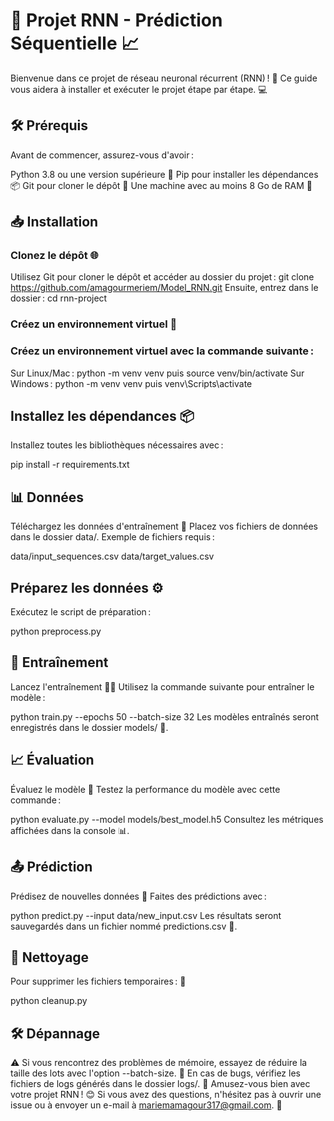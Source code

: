 # 🌟 Projet RNN - Prédiction Séquentielle 📈
Bienvenue dans ce projet de réseau neuronal récurrent (RNN) ! 🚀 Ce guide vous aidera à installer et exécuter le projet étape par étape. 💻

## 🛠️ Prérequis
Avant de commencer, assurez-vous d'avoir :

Python 3.8 ou une version supérieure 🐍
Pip pour installer les dépendances 📦
Git pour cloner le dépôt 📂
Une machine avec au moins 8 Go de RAM 💾

## 📥 Installation
### Clonez le dépôt 🌐
Utilisez Git pour cloner le dépôt et accéder au dossier du projet :
git clone https://github.com/amagourmeriem/Model_RNN.git
Ensuite, entrez dans le dossier : cd rnn-project

### Créez un environnement virtuel 🐾

### Créez un environnement virtuel avec la commande suivante :
Sur Linux/Mac : python -m venv venv puis source venv/bin/activate
Sur Windows : python -m venv venv puis venv\Scripts\activate


## Installez les dépendances 📦

Installez toutes les bibliothèques nécessaires avec :

pip install -r requirements.txt

## 📊 Données
Téléchargez les données d'entraînement 📂
Placez vos fichiers de données dans le dossier data/.
 Exemple de fichiers requis :

data/input_sequences.csv
data/target_values.csv

## Préparez les données ⚙️
Exécutez le script de préparation :

python preprocess.py

## 🚀 Entraînement
Lancez l'entraînement 🏋️‍♂️
Utilisez la commande suivante pour entraîner le modèle :

python train.py --epochs 50 --batch-size 32
Les modèles entraînés seront enregistrés dans le dossier models/ 📁.

## 📈 Évaluation
Évaluez le modèle 🧪
Testez la performance du modèle avec cette commande :

python evaluate.py --model models/best_model.h5
Consultez les métriques affichées dans la console 📊.

## 📤 Prédiction
Prédisez de nouvelles données 🔮
Faites des prédictions avec :

python predict.py --input data/new_input.csv
Les résultats seront sauvegardés dans un fichier nommé predictions.csv 📑.

## 🧹 Nettoyage
Pour supprimer les fichiers temporaires : 🧽

python cleanup.py
## 🛠️ Dépannage
⚠️ Si vous rencontrez des problèmes de mémoire, essayez de réduire la taille des lots avec l'option --batch-size.
🐛 En cas de bugs, vérifiez les fichiers de logs générés dans le dossier logs/.
🎉 Amusez-vous bien avec votre projet RNN ! 😊
Si vous avez des questions, n'hésitez pas à ouvrir une issue ou à envoyer un e-mail à mariemamagour317@gmail.com. 📩
